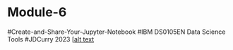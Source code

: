# Module-6
#Create-and-Share-Your-Jupyter-Notebook
#IBM DS0105EN Data Science Tools
#JDCurry 2023
[[alt text](https://github.com/JDCurry/Module-6---Create-and-Share-Your-Jupyter-Notebook/blob/main/Screenshot.png)
